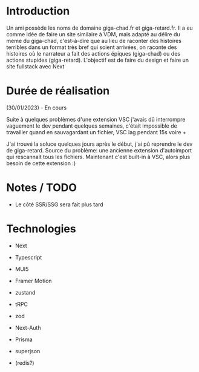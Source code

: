 # Introduction

Un ami possède les noms de domaine giga-chad.fr et giga-retard.fr. Il a eu comme idée de faire un site similaire à VDM, mais adapté au délire du meme du giga-chad, c'est-à-dire que au lieu de raconter des histoires terribles dans un format très bref qui soient arrivées, on raconte des histoires où le narrateur a fait des actions épiques (giga-chad) ou des actions stupides (giga-retard). L'objectif est de faire du design et faire un site fullstack avec Next

# Durée de réalisation

(30/01/2023) - En cours

Suite à quelques problèmes d'une extension VSC j'avais dû interrompre vaguement le dev pendant quelques semaines, c'était impossible de travailler quand en sauvagardant un fichier, VSC lag pendant 15s voire +

J'ai trouvé la soluce quelques jours après le début, j'ai pû reprendre le dev de giga-retard. Source du problème: une ancienne extension d'autoimport qui rescannait tous les fichiers. Maintenant c'est built-in à VSC, alors plus besoin de cette extension :)

# Notes / TODO

- Le côté SSR/SSG sera fait plus tard

# Technologies

- Next
- Typescript
- MUI5
- Framer Motion
- zustand

- tRPC
- zod
- Next-Auth
- Prisma
- superjson
- (redis?)
